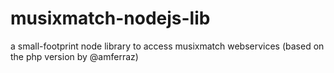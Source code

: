 musixmatch-nodejs-lib
=====================

a small-footprint node library to access musixmatch webservices (based on the php version by @amferraz)

